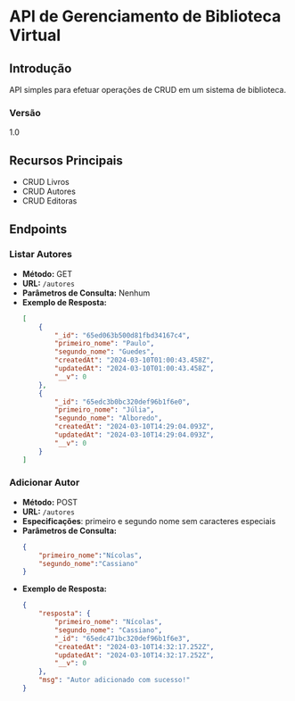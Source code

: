 # API de Gerenciamento de Biblioteca Virtual

## Introdução

API simples para efetuar operações de CRUD em um sistema de biblioteca.

### Versão
1.0

## Recursos Principais

- CRUD Livros
- CRUD Autores
- CRUD Editoras

## Endpoints

### Listar Autores
- **Método:** GET
- **URL:** `/autores`
- **Parâmetros de Consulta:** Nenhum
- **Exemplo de Resposta:**
    ```json
    [
        {
            "_id": "65ed063b500d81fbd34167c4",
            "primeiro_nome": "Paulo",
            "segundo_nome": "Guedes",
            "createdAt": "2024-03-10T01:00:43.458Z",
            "updatedAt": "2024-03-10T01:00:43.458Z",
            "__v": 0
        },
        {
            "_id": "65edc3b0bc320def96b1f6e0",
            "primeiro_nome": "Júlia",
            "segundo_nome": "Alboredo",
            "createdAt": "2024-03-10T14:29:04.093Z",
            "updatedAt": "2024-03-10T14:29:04.093Z",
            "__v": 0
        }
    ]
    ```

### Adicionar Autor
- **Método:** POST
- **URL:** `/autores`
- **Especificações**: 
    primeiro e segundo nome sem caracteres especiais
- **Parâmetros de Consulta:** 
    ```json
    {
        "primeiro_nome":"Nícolas",
        "segundo_nome":"Cassiano"
    }
- **Exemplo de Resposta:**
    ```json
    {
        "resposta": {
            "primeiro_nome": "Nícolas",
            "segundo_nome": "Cassiano",
            "_id": "65edc471bc320def96b1f6e3",
            "createdAt": "2024-03-10T14:32:17.252Z",
            "updatedAt": "2024-03-10T14:32:17.252Z",
            "__v": 0
        },
        "msg": "Autor adicionado com sucesso!"
    }
    ```
